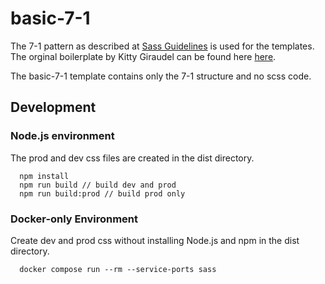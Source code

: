 # basic-7-1
The 7-1 pattern as described at [Sass Guidelines](https://sass-guidelin.es/#architecture) 
is used for the templates. The orginal boilerplate by Kitty Giraudel can be found here [here](https://github.com/KittyGiraudel/sass-boilerplate).

The basic-7-1 template contains only the 7-1 structure and no scss code.

## Development

### Node.js environment

The prod and dev css files are created in the dist directory.
```
  npm install
  npm run build // build dev and prod 
  npm run build:prod // build prod only
```

### Docker-only Environment

Create dev and prod css without installing Node.js and npm in the dist directory. 

```
  docker compose run --rm --service-ports sass
```
